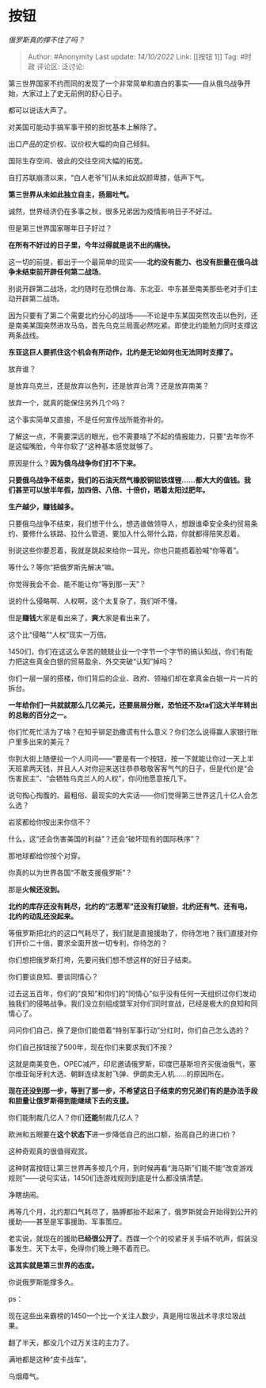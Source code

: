 # 按钮
*俄罗斯真的撑不住了吗？*

> Author: #Anonymity
> Last update: *14/10/2022*
> Link: [[按钮 1]]
> Tag: #时政
> 评论区:
> 泛讨论:

第三世界国家不约而同的发现了一个非常简单和直白的事实——自从俄乌战争开始，大家过上了史无前例的舒心日子。

都可以说话大声了。

对美国可能动手搞军事干预的担忧基本上解除了。

出口产品的定价权、议价权大幅的向自己倾斜。

国际生存空间、彼此的交往空间大幅的拓宽。

自打苏联崩溃以来，“白人老爷”们从未如此奴颜卑膝，低声下气。

**第三世界从未如此独立自主，扬眉吐气。**

诚然，世界经济仍在多事之秋，很多兄弟因为疫情影响日子不好过。

但是第三世界国家哪年日子好过？

**在所有不好过的日子里，今年过得就是说不出的痛快。**

这一切的前提，都出于一个最简单的现实——**北约没有能力、也没有胆量在俄乌战争未结束前开辟任何第二战场**。

别说开辟第二战场，北约随时在恐惧台海、东北亚、中东甚至南美那些老对手们主动开辟第二战场。

因为只要有了第二个需要北约分心的战场——不论是中东某国突然攻击以色列，还是南美某国突然进攻马岛，首先乌克兰局面必然吃紧。即使北约能勉力同时支撑这两条战线。

**东亚这巨人要抓住这个机会有所动作，北约是无论如何也无法同时支撑了。**

放弃谁？

是放弃乌克兰，还是放弃以色列，还是放弃台湾？还是放弃南美？

放弃一个，就真的能保住另外几个吗？

这个事实简单又直接，不是任何宣传战所能弥补的。

了解这一点，不需要深远的眼光，也不需要啥了不起的情报能力，只要“去年你不是这幅嘴脸，今年你软了”这种基本感觉就够了。

原因是什么？**因为俄乌战争你们打不下来。**

**只要俄乌战争不结束，我们的石油天然气橡胶铜铝铁煤锂……都大大的值钱。我们甚至可以放半年假，加四倍、八倍、十倍价，晒着太阳过肥年。**

**生产越少，赚钱越多。**

只要俄乌战争不结束，我们想干什么，想选谁做领导人，想跟谁牵安全条约贸易条约、要修什么铁路、拉什么管道、要加入什么带什么路，你就都得陪笑忍着。

别说这些你要忍着，我就是跳起来给你一耳光，你也只能捂着脸喊“你等着”。

等什么？等你“把俄罗斯先解决”嘛。

你觉得我会不会、能不能让你“等到那一天”？

说的什么侵略啊、人权啊，这个太复杂了，我们听不懂。

但是**赚钱**大家是看出来了，**爽**大家是看出来了。

这个比“侵略”“人权”现实一万倍。

1450们，你们在这这么辛苦的兢兢业业一个字节一个字节的搞认知战，你们有能力把这些真金白银的贸易盈余、外交突破“认知”掉吗？

你们一层一层的搭楼，你们背后的企业、政府、领袖们却在拿真金白银一片一片的拆台。

**一年给你们一共就就那么几亿美元，还要层层分账，恐怕还不及ta们这大半年转出的总账的百分之一。**

你们忙死忙活为了啥？在知乎铆足劲撒谎有什么意义？你们怎么说得赢人家银行账户里多出来的美元？

你到大街上随便拉一个人问问——“要是有一个按钮，按一下就能让你过一天上半天班拿两天钱，并且人人对你迎来送往恭恭敬敬客客气气的日子，但是代价是“会伤害民主”、“会牺牲乌克兰人的人权”，你问他愿意按几下。

说句掏心掏腹的、最粗俗、最现实的大实话——你们觉得第三世界这几十亿人会怎么选？

岩浆都给你按出来你信不？

什么，这“还会伤害美国的利益”？还会“破坏现有的国际秩序”？

那地球都给你按个对穿。

你真的以为世界各国“不敢支援俄罗斯”？

那是**火候还没到。**

**北约的库存还没有耗尽，北约的“志愿军”还没有打破胆，北约还有气、还有电，北约的动乱还没起来。**

等俄罗斯把北约的这口气耗尽了，我们就是直接援助了，你待怎地？我们直接对你们开价二十倍，要求全面开放一切专利，你待怎的？

你们想把俄罗斯打垮，先要问我们想不想这样的好日子结束。

你们要谈良知、要谈同情心？

过去这五百年，你们的“良知”和你们的“同情心”似乎没有任何一天组织过你们发动独我们的侵略战争。我们没立刻组成盟军对你们同时宣战，已经是极大的良知和同情心了。

问问你们自己，换了是你们能借着“特别军事行动”分红时，你们自己怎么选的？

你们自己按钮按了500年，现在你们来要求我们不按？

这就是南美变色，OPEC减产，印尼邀请俄罗斯，印度巴基斯坦齐买俄油俄气，塞尔维亚匈牙利大选、朝鲜连续发射飞弹、伊朗卖无人机……的原因所在。

**现在还没到那一步，等到了那一步，不希望这日子结束的穷兄弟们有的是办法手段和胆量让俄罗斯得到能继续下去的支援。**

你们能制裁几亿人？你们**还能**制裁几亿人？

欧洲和五眼要在**这个状态下**进一步降低自己的出口额，抬高自己的进口价？

这种奇观真的很值得观赏。

这种财富按钮让第三世界再多按几个月，到时候再看“海马斯”们能不能“改变游戏规则”——说句实话，1450们连游戏规则到底是什么都没搞清楚。

净瞎胡闹。

再等几个月，北约那口气耗尽了，胳膊都抬不起来了，俄罗斯就会开始得到公开的援助——甚至是军事援助、军事策应。

老实说，就现在的援助**已经很公开了**。西媒一个个的咬紧牙关手绢不吭声，假装没事发生、天下太平，免得你们晚上睡不着而已。

**这其实就是第三世界的态度。**

你说俄罗斯能撑多久。

ps：

现在这些出来霸榜的1450一个比一个关注人数少，真是用垃圾战术寻求垃圾战果。

翻了半天，都没几个过万关注的主力了。

满地都是这种“皮卡战车”。

乌烟瘴气。
